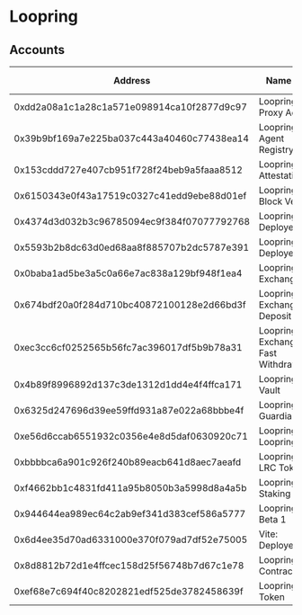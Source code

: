 
# Loopring

## Accounts

| Address                                    | Name Tag                              | Balance              | Txn Count |
| ------------------------------------------ | ------------------------------------- | -------------------- | --------- |
| 0xdd2a08a1c1a28c1a571e098914ca10f2877d9c97 | Loopring: Proxy Admin                 | 211.89723721 Ether   | 184       |
| 0x39b9bf169a7e225ba037c443a40460c77438ea14 | Loopring: Agent Registry              | 0 Ether              | 111       |
| 0x153cddd727e407cb951f728f24beb9a5faaa8512 | Loopring: Attestation                 | 0 Ether              | 29,000    |
| 0x6150343e0f43a17519c0327c41edd9ebe88d01ef | Loopring: Block Verifier              | 0 Ether              | 25        |
| 0x4374d3d032b3c96785094ec9f384f07077792768 | Loopring: Deployer 2                  | 0.27880044 Ether     | 2,467     |
| 0x5593b2b8dc63d0ed68aa8f885707b2dc5787e391 | Loopring: Deployer 3                  | 0.05920576 Ether     | 12,003    |
| 0x0baba1ad5be3a5c0a66e7ac838a129bf948f1ea4 | Loopring: Exchange v2                 | 4.74 Ether           | 104,901   |
| 0x674bdf20a0f284d710bc40872100128e2d66bd3f | Loopring: Exchange v2 Deposit         | 17,615.9331988 Ether | 34        |
| 0xec3cc6cf0252565b56fc7ac396017df5b9b78a31 | Loopring: Exchange v2 Fast Withdrawal | 0 Ether              | 8,585     |
| 0x4b89f8996892d137c3de1312d1dd4e4f4ffca171 | Loopring: Fee Vault                   | 0.0000001 Ether      | 28        |
| 0x6325d247696d39ee59ffd931a87e022a68bbbe4f | Loopring: Guardian 1                  | 0 Ether              | 93        |
| 0xe56d6ccab6551932c0356e4e8d5daf0630920c71 | Loopring: Loopring V3                 | 0 Ether              | 3         |
| 0xbbbbca6a901c926f240b89eacb641d8aec7aeafd | Loopring: LRC Token                   | 0 Ether              | 663,825   |
| 0xf4662bb1c4831fd411a95b8050b3a5998d8a4a5b | Loopring: Staking Pool                | 0 Ether              | 5,027     |
| 0x944644ea989ec64c2ab9ef341d383cef586a5777 | LoopringDEX: Beta 1                   | 0 Ether              | 100,114   |
| 0x6d4ee35d70ad6331000e370f079ad7df52e75005 | Vite: Deployer 1                      | 0.03070888 Ether     | 2,660     |
| 0x8d8812b72d1e4ffcec158d25f56748b7d67c1e78 | Loopring: Old Contract                | 0 Ether              | 54,890    |
| 0xef68e7c694f40c8202821edf525de3782458639f | Loopring: Old Token                   | 0 Ether              | 323,293   |
